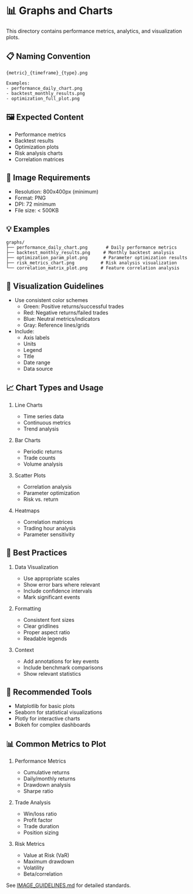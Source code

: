 # 📊 Graphs and Charts

This directory contains performance metrics, analytics, and visualization plots.

## 📋 Naming Convention
```
{metric}_{timeframe}_{type}.png

Examples:
- performance_daily_chart.png
- backtest_monthly_results.png
- optimization_full_plot.png
```

## 🖼️ Expected Content
- Performance metrics
- Backtest results
- Optimization plots
- Risk analysis charts
- Correlation matrices

## 📏 Image Requirements
- Resolution: 800x400px (minimum)
- Format: PNG
- DPI: 72 minimum
- File size: < 500KB

## 💡 Examples
```
graphs/
├── performance_daily_chart.png       # Daily performance metrics
├── backtest_monthly_results.png     # Monthly backtest analysis
├── optimization_param_plot.png      # Parameter optimization results
├── risk_metrics_chart.png          # Risk analysis visualization
└── correlation_matrix_plot.png     # Feature correlation analysis
```

## 🎨 Visualization Guidelines
- Use consistent color schemes
  - Green: Positive returns/successful trades
  - Red: Negative returns/failed trades
  - Blue: Neutral metrics/indicators
  - Gray: Reference lines/grids
- Include:
  - Axis labels
  - Units
  - Legend
  - Title
  - Date range
  - Data source

## 📈 Chart Types and Usage
1. Line Charts
   - Time series data
   - Continuous metrics
   - Trend analysis

2. Bar Charts
   - Periodic returns
   - Trade counts
   - Volume analysis

3. Scatter Plots
   - Correlation analysis
   - Parameter optimization
   - Risk vs. return

4. Heatmaps
   - Correlation matrices
   - Trading hour analysis
   - Parameter sensitivity

## 🎯 Best Practices
1. Data Visualization
   - Use appropriate scales
   - Show error bars where relevant
   - Include confidence intervals
   - Mark significant events

2. Formatting
   - Consistent font sizes
   - Clear gridlines
   - Proper aspect ratio
   - Readable legends

3. Context
   - Add annotations for key events
   - Include benchmark comparisons
   - Show relevant statistics

## 🔧 Recommended Tools
- Matplotlib for basic plots
- Seaborn for statistical visualizations
- Plotly for interactive charts
- Bokeh for complex dashboards

## 📊 Common Metrics to Plot
1. Performance Metrics
   - Cumulative returns
   - Daily/monthly returns
   - Drawdown analysis
   - Sharpe ratio

2. Trade Analysis
   - Win/loss ratio
   - Profit factor
   - Trade duration
   - Position sizing

3. Risk Metrics
   - Value at Risk (VaR)
   - Maximum drawdown
   - Volatility
   - Beta/correlation

See [IMAGE_GUIDELINES.md](../IMAGE_GUIDELINES.md) for detailed standards. 